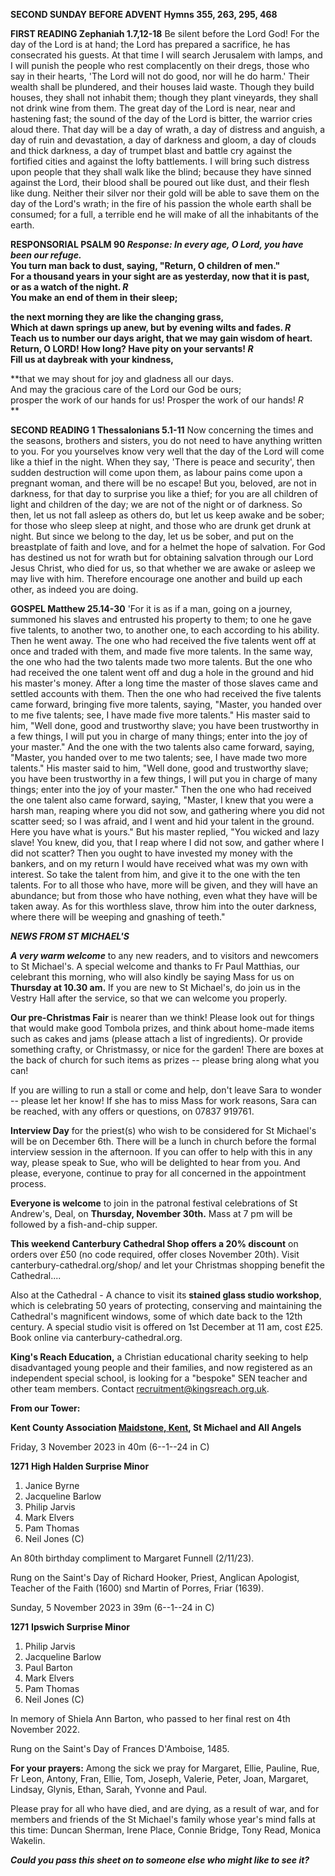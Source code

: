 **SECOND SUNDAY BEFORE ADVENT Hymns 355, 263, 295, 468**

**FIRST READING Zephaniah 1.7,12-18** Be silent before the Lord God! For
the day of the Lord is at hand; the Lord has prepared a sacrifice, he
has consecrated his guests. At that time I will search Jerusalem with
lamps, and I will punish the people who rest complacently on their
dregs, those who say in their hearts, 'The Lord will not do good, nor
will he do harm.' Their wealth shall be plundered, and their houses laid
waste. Though they build houses, they shall not inhabit them; though
they plant vineyards, they shall not drink wine from them. The great day
of the Lord is near, near and hastening fast; the sound of the day of
the Lord is bitter, the warrior cries aloud there. That day will be a
day of wrath, a day of distress and anguish, a day of ruin and
devastation, a day of darkness and gloom, a day of clouds and thick
darkness, a day of trumpet blast and battle cry against the fortified
cities and against the lofty battlements. I will bring such distress
upon people that they shall walk like the blind; because they have
sinned against the Lord, their blood shall be poured out like dust, and
their flesh like dung. Neither their silver nor their gold will be able
to save them on the day of the Lord's wrath; in the fire of his passion
the whole earth shall be consumed; for a full, a terrible end he will
make of all the inhabitants of the earth.

**RESPONSORIAL PSALM 90 *Response:  In every age, O Lord, you have been
our refuge.*\
You turn man back to dust, saying, "Return, O children of men."\
For a thousand years in your sight are as yesterday, now that it is
past,\
or as a watch of the night. *R*\
You make an end of them in their sleep;**

**the next morning they are like the changing grass,\
Which at dawn springs up anew, but by evening wilts and fades. *R*\
Teach us to number our days aright, that we may gain wisdom of heart.\
Return, O LORD! How long? Have pity on your servants! *R*\
Fill us at daybreak with your kindness,**

**that we may shout for joy and gladness all our days.\
And may the gracious care of the Lord our God be ours;\
prosper the work of our hands for us! Prosper the work of our hands!
*R*\
**

**SECOND READING 1 Thessalonians 5.1-11** Now concerning the times and
the seasons, brothers and sisters, you do not need to have anything
written to you. For you yourselves know very well that the day of the
Lord will come like a thief in the night. When they say, 'There is peace
and security', then sudden destruction will come upon them, as labour
pains come upon a pregnant woman, and there will be no escape! But you,
beloved, are not in darkness, for that day to surprise you like a thief;
for you are all children of light and children of the day; we are not of
the night or of darkness. So then, let us not fall asleep as others do,
but let us keep awake and be sober; for those who sleep sleep at night,
and those who are drunk get drunk at night. But since we belong to the
day, let us be sober, and put on the breastplate of faith and love, and
for a helmet the hope of salvation. For God has destined us not for
wrath but for obtaining salvation through our Lord Jesus Christ, who
died for us, so that whether we are awake or asleep we may live with
him. Therefore encourage one another and build up each other, as indeed
you are doing.

**GOSPEL Matthew 25.14-30** 'For it is as if a man, going on a journey,
summoned his slaves and entrusted his property to them; to one he gave
five talents, to another two, to another one, to each according to his
ability. Then he went away. The one who had received the five talents
went off at once and traded with them, and made five more talents. In
the same way, the one who had the two talents made two more talents. But
the one who had received the one talent went off and dug a hole in the
ground and hid his master's money. After a long time the master of those
slaves came and settled accounts with them. Then the one who had
received the five talents came forward, bringing five more talents,
saying, "Master, you handed over to me five talents; see, I have made
five more talents." His master said to him, "Well done, good and
trustworthy slave; you have been trustworthy in a few things, I will put
you in charge of many things; enter into the joy of your master." And
the one with the two talents also came forward, saying, "Master, you
handed over to me two talents; see, I have made two more talents." His
master said to him, "Well done, good and trustworthy slave; you have
been trustworthy in a few things, I will put you in charge of many
things; enter into the joy of your master." Then the one who had
received the one talent also came forward, saying, "Master, I knew that
you were a harsh man, reaping where you did not sow, and gathering where
you did not scatter seed; so I was afraid, and I went and hid your
talent in the ground. Here you have what is yours." But his master
replied, "You wicked and lazy slave! You knew, did you, that I reap
where I did not sow, and gather where I did not scatter? Then you ought
to have invested my money with the bankers, and on my return I would
have received what was my own with interest. So take the talent from
him, and give it to the one with the ten talents. For to all those who
have, more will be given, and they will have an abundance; but from
those who have nothing, even what they have will be taken away. As for
this worthless slave, throw him into the outer darkness, where there
will be weeping and gnashing of teeth."

***NEWS FROM ST MICHAEL\'S***

***A very warm welcome*** to any new readers, and to visitors and
newcomers to St Michael\'s. A special welcome and thanks to Fr Paul
Matthias, our celebrant this morning, who will also kindly be saying
Mass for us on **Thursday at 10.30 am.** If you are new to St
Michael\'s, do join us in the Vestry Hall after the service, so that we
can welcome you properly.

**Our pre-Christmas Fair** is nearer than we think! Please look out for
things that would make good Tombola prizes, and think about home-made
items such as cakes and jams (please attach a list of ingredients). Or
provide something crafty, or Christmassy, or nice for the garden! There
are boxes at the back of church for such items as prizes -- please bring
along what you can!

If you are willing to run a stall or come and help, don\'t leave Sara to
wonder -- please let her know! If she has to miss Mass for work reasons,
Sara can be reached, with any offers or questions, on 07837 919761.

**Interview Day** for the priest(s) who wish to be considered for St
Michael\'s will be on December 6th. There will be a lunch in church
before the formal interview session in the afternoon. If you can offer
to help with this in any way, please speak to Sue, who will be delighted
to hear from you. And please, everyone, continue to pray for all
concerned in the appointment process.

**Everyone is welcome** to join in the patronal festival celebrations of
St Andrew\'s, Deal, on **Thursday, November 30th.** Mass at 7 pm will
be followed by a fish-and-chip supper.

**This weekend Canterbury Cathedral Shop offers a 20% discount** on
orders over £50 (no code required, offer closes November 20th). Visit
canterbury-cathedral.org/shop/ and let your Christmas shopping benefit
the Cathedral....

Also at the Cathedral - A chance to visit its **stained glass studio
workshop**, which is celebrating 50 years of protecting, conserving and
maintaining the Cathedral\'s magnificent windows, some of which date
back to the 12th century. A special studio visit is offered on 1st
December at 11 am, cost £25. Book online via canterbury-cathedral.org.

**King\'s Reach Education,** a Christian educational charity seeking to
help disadvantaged young people and their families, and now registered
as an independent special school, is looking for a "bespoke" SEN teacher
and other team members. Contact <recruitment@kingsreach.org.uk>.

**From our Tower:**

**Kent County Association [Maidstone,
Kent](https://dove.cccbr.org.uk/tower/12644#_blank), St Michael and All
Angels**

Friday, 3 November 2023 in 40m (6--1--24 in C)

**1271** **High Halden Surprise Minor**

1.  Janice Byrne
2.  Jacqueline Barlow
3.  Philip Jarvis
4.  Mark Elvers
5.  Pam Thomas
6.  Neil Jones (C) 

An 80th birthday compliment to Margaret Funnell (2/11/23).

Rung on the Saint\'s Day of Richard Hooker, Priest, Anglican Apologist,
Teacher of the Faith (1600) snd Martin of Porres, Friar (1639).

Sunday, 5 November 2023 in 39m (6--1--24 in C)

**1271** **Ipswich Surprise Minor**

1.  Philip Jarvis
2.  Jacqueline Barlow
3.  Paul Barton
4.  Mark Elvers
5.  Pam Thomas
6.  Neil Jones (C) 

In memory of Shiela Ann Barton, who passed to her final rest on 4th
November 2022.

Rung on the Saint\'s Day of Frances D\'Amboise, 1485.

**For your prayers:** Among the sick we pray for Margaret, Ellie,
Pauline, Rue, Fr Leon, Antony, Fran, Ellie, Tom, Joseph, Valerie, Peter,
Joan, Margaret, Lindsay, Glynis, Ethan, Sarah, Yvonne and Paul.

Please pray for all who have died, and are dying, as a result of war,
and for members and friends of the St Michael\'s family whose year\'s
mind falls at this time: Duncan Sherman, Irene Place, Connie Bridge,
Tony Read, Monica Wakelin.

***Could you pass this sheet on to someone else who might like to see
it?***
